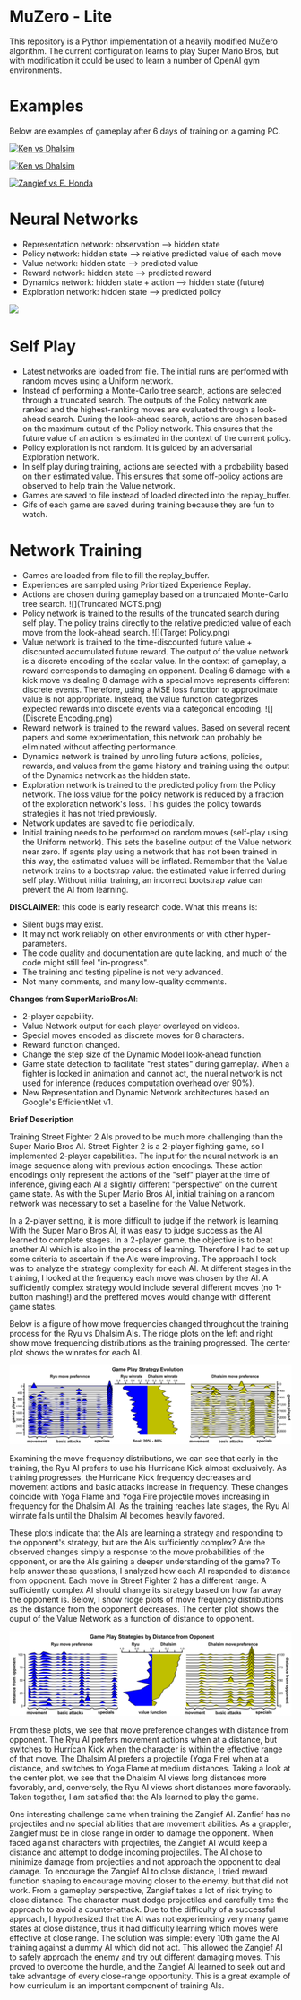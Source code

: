 


MuZero - Lite
======

This repository is a Python implementation of a heavily modified MuZero algorithm. The current configuration learns to play Super Mario Bros, but with modification it could be used to learn a number of OpenAI gym environments.

Examples
======

Below are examples of gameplay after 6 days of training on a gaming PC.


[![Ken vs Dhalsim]()](https://github.com/Nebraskinator/StreetFighter2AI/blob/master/agent01_1522_-46.mp4?raw=true)

[![Ken vs Dhalsim]()](https://github.com/Nebraskinator/StreetFighter2AI/blob/master/agent02_1543_24.mp4?raw=true)

[![Zangief vs E. Honda]()](https://github.com/Nebraskinator/StreetFighter2AI/blob/master/agent04_717_35_zangief_ehonda.mp4?raw=true)

Neural Networks
======
 - Representation network: observation --> hidden state
 - Policy network: hidden state --> relative predicted value of each move
 - Value network: hidden state --> predicted value
 - Reward network: hidden state --> predicted reward
 - Dynamics network: hidden state + action --> hidden state (future)
 - Exploration network: hidden state --> predicted policy

![](NetworkDiagram.png)


Self Play
======
- Latest networks are loaded from file. The initial runs are performed with random moves using a Uniform network. 
- Instead of performing a Monte-Carlo tree search, actions are selected through a truncated search. The outputs of the Policy network are ranked and the highest-ranking moves are evaluated through a look-ahead search. During the look-ahead search, actions are chosen based on the maximum output of the Policy network. This ensures that the future value of an action is estimated in the context of the current policy.
- Policy exploration is not random. It is guided by an adversarial Exploration network.
- In self play during training, actions are selected with a probability based on their estimated value. This ensures that some off-policy actions are observed to help train the Value network.
- Games are saved to file instead of loaded directed into the replay_buffer.
- Gifs of each game are saved during training because they are fun to watch.


Network Training
======
- Games are loaded from file to fill the replay_buffer.
- Experiences are sampled using Prioritized Experience Replay.
- Actions are chosen during gameplay based on a truncated Monte-Carlo tree search.
![](Truncated MCTS.png)
- Policy network is trained to the results of the truncated search during self play. The policy trains directly to the relative predicted value of each move from the look-ahead search.
![](Target Policy.png)
- Value network is trained to the time-discounted future value + discounted accumulated future reward. The output of the value network is a discrete encoding of the scalar value. In the context of gameplay, a reward corresponds to damaging an opponent. Dealing 6 damage with a kick move vs dealing 8 damage with a special move represents different discrete events. Therefore, using a MSE loss function to approximate value is not appropriate. Instead, the value function categorizes expected rewards into discete events via a categorical encoding.
![](Discrete Encoding.png)
- Reward network is trained to the reward values. Based on several recent papers and some experimentation, this network can probably be eliminated without affecting performance.
- Dynamics network is trained by unrolling future actions, policies, rewards, and values from the game history and training using the output of the Dynamics network as the hidden state.
- Exploration network is trained to the predicted policy from the Policy network. The loss value for the policy network is reduced by a fraction of the exploration network's loss. This guides the policy towards strategies it has not tried previously.
- Network updates are saved to file periodically.
- Initial training needs to be performed on random moves (self-play using the Uniform network). This sets the baseline output of the Value network near zero. If agents play using a network that has not been trained in this way, the estimated values will be inflated. Remember that the Value network trains to a bootstrap value: the estimated value inferred during self play. Without initial training, an incorrect bootstrap value can prevent the AI from learning.



**DISCLAIMER**: this code is early research code. What this means is:

- Silent bugs may exist.
- It may not work reliably on other environments or with other hyper-parameters.
- The code quality and documentation are quite lacking, and much of the code might still feel "in-progress".
- The training and testing pipeline is not very advanced.
- Not many comments, and many low-quality comments.

**Changes from SuperMarioBrosAI**:

- 2-player capability.
- Value Network output for each player overlayed on videos.
- Special moves encoded as discrete moves for 8 characters.
- Reward function changed.
- Change the step size of the Dynamic Model look-ahead function.
- Game state detection to facilitate "rest states" during gameplay. When a fighter is locked in animation and cannot act, the nueral network is not used for inference (reduces computation overhead over 90%).
- New Representation and Dynamic Network architectures based on Google's EfficientNet v1. 

**Brief Description**

Training Street Fighter 2 AIs proved to be much more challenging than the Super Mario Bros AI. Street Fighter 2 is a 2-player fighting game, so I implemented 2-player capabilities. The input for the neural network is an image sequence along with previous action encodings. These action encodings only represent the actions of the "self" player at the time of inference, giving each AI a slightly different "perspective" on the current game state. As with the Super Mario Bros AI, initial training on a random network was necessary to set a baseline for the Value Network.

In a 2-player setting, it is more difficult to judge if the network is learning. With the Super Mario Bros AI, it was easy to judge success as the AI learned to complete stages. In a 2-player game, the objective is to beat another AI which is also in the process of learning. Therefore I had to set up some criteria to ascertain if the AIs were improving. The approach I took was to analyze the strategy complexity for each AI. At different stages in the training, I looked at the frequency each move was chosen by the AI. A sufficiently complex strategy would include several different moves (no 1-button mashing!) and the preffered moves would change with different game states.

Below is a figure of how move frequencies changed throughout the training process for the Ryu vs Dhalsim AIs. The ridge plots on the left and right show move frequencing distributions as the training progressed. The center plot shows the winrates for each AI.

![](https://github.com/Nebraskinator/StreetFighter2AI/blob/master/figure%201.png) 

Examining the move frequency distributions, we can see that early in the training, the Ryu AI prefers to use his Hurricane Kick almost exclusively. As training progresses, the Hurricane Kick frequency decreases and movement actions and basic attacks increase in frequency. These changes coincide with Yoga Flame and Yoga Fire projectile moves increasing in frequency for the Dhalsim AI. As the training reaches late stages, the Ryu AI winrate falls until the Dhalsim AI becomes heavily favored.

These plots indicate that the AIs are learning a strategy and responding to the opponent's strategy, but are the AIs sufficiently complex? Are the observed changes simply a response to the move probabilities of the opponent, or are the AIs gaining a deeper understanding of the game? To help answer these questions, I analyzed how each AI responded to distance from opponent. Each move in Street Fighter 2 has a different range. A sufficiently complex AI should change its strategy based on how far away the opponent is. Below, I show ridge plots of move frequency distributions as the distance from the opponent decreases. The center plot shows the ouput of the Value Network as a function of distance to opponent. 

![](https://github.com/Nebraskinator/StreetFighter2AI/blob/master/figure%202.png) 

From these plots, we see that move preference changes with distance from opponent. The Ryu AI prefers movement actions when at a distance, but switches to Hurrican Kick when the character is within the effective range of that move. The Dhalsim AI prefers a projectile (Yoga Fire) when at a distance, and switches to Yoga Flame at medium distances. Taking a look at the center plot, we see that the Dhalsim AI views long distances more favorably, and, conversely, the Ryu AI views short distances more favorably. Taken together, I am satisfied that the AIs learned to play the game.

One interesting challenge came when training the Zangief AI. Zanfief has no projectiles and no special abilities that are movement abilities. As a grappler, Zangief must be in close range in order to damage the opponent. When faced against characters with projectiles, the Zangief AI would keep a distance and attempt to dodge incoming projectiles. The AI chose to minimize damage from projectiles and not approach the opponent to deal damage. To encourage the Zangief AI to close distance, I tried reward function shaping to encourage moving closer to the enemy, but that did not work. From a gameplay perspective, Zangief takes a lot of risk trying to close distance. The character must dodge projectiles and carefully time the approach to avoid a counter-attack. Due to the difficulty of a successful approach, I hypothesized that the AI was not experiencing very many game states at close distance, thus it had difficulty learning which moves were effective at close range. The solution was simple: every 10th game the AI training against a dummy AI which did not act. This allowed the Zangief AI to safely approach the enemy and try out different damaging moves. This proved to overcome the hurdle, and the Zangief AI learned to seek out and take advantage of every close-range opportunity. This is a great example of how curriculum is an important component of training AIs.
